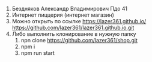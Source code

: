 1) Бездняков Александр Владимирович Пдо 41
2) Интернет пиццерия (интернет магазин) 
3) Можно открыть по ссылке https://lazer361.github.io/
    https://github.com/lazer361/lazer361.github.io.git
4) Либо выполнить клонирование в нужную папку
    1) npn clone https://github.com/lazer361/shop.git 
    2) npm i 
    3) npm run start

